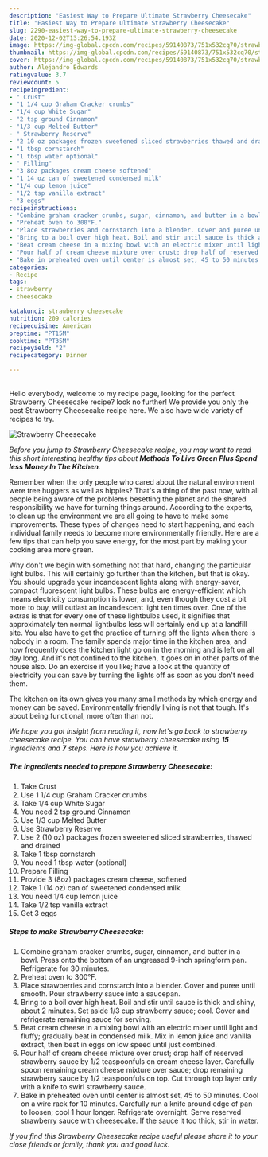 ```yaml
---
description: "Easiest Way to Prepare Ultimate Strawberry Cheesecake"
title: "Easiest Way to Prepare Ultimate Strawberry Cheesecake"
slug: 2290-easiest-way-to-prepare-ultimate-strawberry-cheesecake
date: 2020-12-02T13:26:54.193Z
image: https://img-global.cpcdn.com/recipes/59140873/751x532cq70/strawberry-cheesecake-recipe-main-photo.jpg
thumbnail: https://img-global.cpcdn.com/recipes/59140873/751x532cq70/strawberry-cheesecake-recipe-main-photo.jpg
cover: https://img-global.cpcdn.com/recipes/59140873/751x532cq70/strawberry-cheesecake-recipe-main-photo.jpg
author: Alejandro Edwards
ratingvalue: 3.7
reviewcount: 5
recipeingredient:
- " Crust"
- "1 1/4 cup Graham Cracker crumbs"
- "1/4 cup White Sugar"
- "2 tsp ground Cinnamon"
- "1/3 cup Melted Butter"
- " Strawberry Reserve"
- "2 10 oz packages frozen sweetened sliced strawberries thawed and drained"
- "1 tbsp cornstarch"
- "1 tbsp water optional"
- " Filling"
- "3 8oz packages cream cheese softened"
- "1 14 oz can of sweetened condensed milk"
- "1/4 cup lemon juice"
- "1/2 tsp vanilla extract"
- "3 eggs"
recipeinstructions:
- "Combine graham cracker crumbs, sugar, cinnamon, and butter in a bowl. Press onto the bottom of an ungreased 9-inch springform pan. Refrigerate for 30 minutes."
- "Preheat oven to 300°F."
- "Place strawberries and cornstarch into a blender. Cover and puree until smooth. Pour strawberry sauce into a saucepan."
- "Bring to a boil over high heat. Boil and stir until sauce is thick and shiny, about 2 minutes. Set aside 1/3 cup strawberry sauce; cool. Cover and refrigerate remaining sauce for serving."
- "Beat cream cheese in a mixing bowl with an electric mixer until light and fluffy; gradually beat in condensed milk. Mix in lemon juice and vanilla extract, then beat in eggs on low speed until just combined."
- "Pour half of cream cheese mixture over crust; drop half of reserved strawberry sauce by 1/2 teaspoonfuls on cream cheese layer. Carefully spoon remaining cream cheese mixture over sauce; drop remaining strawberry sauce by 1/2 teaspoonfuls on top. Cut through top layer only with a knife to swirl strawberry sauce."
- "Bake in preheated oven until center is almost set, 45 to 50 minutes. Cool on a wire rack for 10 minutes. Carefully run a knife around edge of pan to loosen; cool 1 hour longer. Refrigerate overnight. Serve reserved strawberry sauce with cheesecake. If the sauce it too thick, stir in water."
categories:
- Recipe
tags:
- strawberry
- cheesecake

katakunci: strawberry cheesecake 
nutrition: 209 calories
recipecuisine: American
preptime: "PT15M"
cooktime: "PT35M"
recipeyield: "2"
recipecategory: Dinner

---
```

<br>
Hello everybody, welcome to my recipe page, looking for the perfect Strawberry Cheesecake recipe? look no further! We provide you only the best Strawberry Cheesecake recipe here. We also have wide variety of recipes to try.
<br>


![Strawberry Cheesecake](https://img-global.cpcdn.com/recipes/59140873/751x532cq70/strawberry-cheesecake-recipe-main-photo.jpg)

<i>Before you jump to Strawberry Cheesecake recipe, you may want to read this short interesting healthy tips about 
<strong>Methods To Live Green Plus Spend less Money In The Kitchen</strong>.</i>
</br>

Remember when the only people who cared about the natural environment were tree huggers as well as hippies? That's a thing of the past now, with all people being aware of the problems besetting the planet and the shared responsibility we have for turning things around. According to the experts, to clean up the environment we are all going to have to make some improvements. These types of changes need to start happening, and each individual family needs to become more environmentally friendly. Here are a few tips that can help you save energy, for the most part by making your cooking area more green.

Why don't we begin with something not that hard, changing the particular light bulbs. This will certainly go further than the kitchen, but that is okay. You should upgrade your incandescent lights along with energy-saver, compact fluorescent light bulbs. These bulbs are energy-efficient which means electricity consumption is lower, and, even though they cost a bit more to buy, will outlast an incandescent light ten times over. One of the extras is that for every one of these lightbulbs used, it signifies that approximately ten normal lightbulbs less will certainly end up at a landfill site. You also have to get the practice of turning off the lights when there is nobody in a room. The family spends major time in the kitchen area, and how frequently does the kitchen light go on in the morning and is left on all day long. And it's not confined to the kitchen, it goes on in other parts of the house also. Do an exercise if you like; have a look at the quantity of electricity you can save by turning the lights off as soon as you don't need them.

The kitchen on its own gives you many small methods by which energy and money can be saved. Environmentally friendly living is not that tough. It's about being functional, more often than not.


<i>We hope you got insight from reading it, now let's go back to strawberry cheesecake recipe. You can have strawberry cheesecake using <strong>15</strong> ingredients and <strong>7</strong> steps. Here is how you achieve it.
</i>

##### The ingredients needed to prepare Strawberry Cheesecake:

1. Take  Crust
1. Use 1 1/4 cup Graham Cracker crumbs
1. Take 1/4 cup White Sugar
1. You need 2 tsp ground Cinnamon
1. Use 1/3 cup Melted Butter
1. Use  Strawberry Reserve
1. Use 2 (10 oz) packages frozen sweetened sliced strawberries, thawed and drained
1. Take 1 tbsp cornstarch
1. You need 1 tbsp water (optional)
1. Prepare  Filling
1. Provide 3 (8oz) packages cream cheese, softened
1. Take 1 (14 oz) can of sweetened condensed milk
1. You need 1/4 cup lemon juice
1. Take 1/2 tsp vanilla extract
1. Get 3 eggs


##### Steps to make Strawberry Cheesecake:

1. Combine graham cracker crumbs, sugar, cinnamon, and butter in a bowl. Press onto the bottom of an ungreased 9-inch springform pan. Refrigerate for 30 minutes.
1. Preheat oven to 300°F.
1. Place strawberries and cornstarch into a blender. Cover and puree until smooth. Pour strawberry sauce into a saucepan.
1. Bring to a boil over high heat. Boil and stir until sauce is thick and shiny, about 2 minutes. Set aside 1/3 cup strawberry sauce; cool. Cover and refrigerate remaining sauce for serving.
1. Beat cream cheese in a mixing bowl with an electric mixer until light and fluffy; gradually beat in condensed milk. Mix in lemon juice and vanilla extract, then beat in eggs on low speed until just combined.
1. Pour half of cream cheese mixture over crust; drop half of reserved strawberry sauce by 1/2 teaspoonfuls on cream cheese layer. Carefully spoon remaining cream cheese mixture over sauce; drop remaining strawberry sauce by 1/2 teaspoonfuls on top. Cut through top layer only with a knife to swirl strawberry sauce.
1. Bake in preheated oven until center is almost set, 45 to 50 minutes. Cool on a wire rack for 10 minutes. Carefully run a knife around edge of pan to loosen; cool 1 hour longer. Refrigerate overnight. Serve reserved strawberry sauce with cheesecake. If the sauce it too thick, stir in water.


<i>If you find this Strawberry Cheesecake recipe useful please share it to your close friends or family, thank you and good luck.</i>
